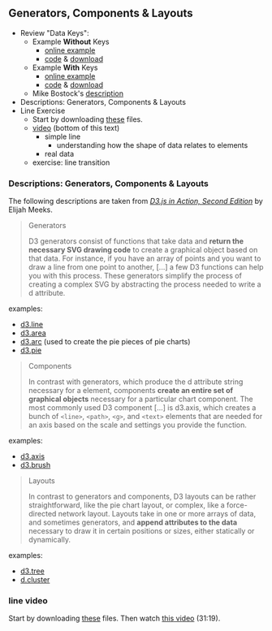 
## Generators, Components & Layouts

- Review "Data Keys":
  - Example **Without** Keys
    - [online example](https://leoneckert.github.io/critical-data-and-visualization-spring-2022/labs/lab8/mini-transition-example-no-keys/)
    - [code](mini-transition-example-no-keys) & [download](mini-transition-example-no-keys/mini-transition-example-no-keys.zip)
  - Example **With** Keys
    - [online example](https://leoneckert.github.io/critical-data-and-visualization-spring-2022/labs/lab8/mini-transition-example-keys/)
    - [code](mini-transition-example-keys) & [download](mini-transition-example-keys/mini-transition-example-keys.zip)
  - Mike Bostock's [description](https://bost.ocks.org/mike/constancy/)
- Descriptions: Generators, Components & Layouts
- Line Exercise
  - Start by downloading [these](material/line-exercise.zip) files.
  - [video](#line-video) (bottom of this text)
    - simple line
      - understanding how the shape of data relates to elements
    - real data
  - exercise: line transition

### Descriptions: Generators, Components & Layouts
The following descriptions are taken from [*D3.js in Action, Second Edition*](https://livebook.manning.com/book/d3js-in-action-second-edition/about-this-book/) by Elijah Meeks.

> Generators
>
> D3 generators consist of functions that take data and **return the necessary SVG drawing code** to create a graphical object based on that data. For instance, if you have an array of points and you want to draw a line from one point to another, [...] a few D3 functions can help you with this process. These generators simplify the process of creating a complex SVG<path> by abstracting the process needed to write a <path>d attribute.

examples:
- [d3.line](https://github.com/d3/d3-shape/blob/v1.3.5/README.md#line)
- [d3.area](https://github.com/d3/d3-shape/blob/v1.3.5/README.md#area)
- [d3.arc](https://github.com/d3/d3-shape/blob/v1.3.5/README.md#arc) (used to create the pie pieces of pie charts)
- [d3.pie](https://github.com/d3/d3-shape/blob/v1.3.5/README.md#pie)


> Components
>
> In contrast with generators, which produce the d attribute string necessary for a <path> element, components **create an entire set of graphical objects** necessary for a particular chart component. The most commonly used D3 component [...] is d3.axis, which creates a bunch of `<line>`, `<path>`, `<g>`, and `<text>` elements that are needed for an axis based on the scale and settings you provide the function.

examples:
- [d3.axis](https://github.com/d3/d3-axis/tree/v1.0.12)
- [d3.brush](https://github.com/d3/d3-brush/blob/v1.1.2/README.md#brush)

> Layouts
>
> In contrast to generators and components, D3 layouts can be rather straightforward, like the pie chart layout, or complex, like a force-directed network layout. Layouts take in one or more arrays of data, and sometimes generators, and **append attributes to the data** necessary to draw it in certain positions or sizes, either statically or dynamically.

examples:
- [d3.tree](https://github.com/d3/d3-hierarchy/blob/v1.1.8/README.md#tree)
- [d.cluster](https://github.com/d3/d3-hierarchy/blob/v1.1.8/README.md#cluster)

### line video

Start by downloading [these](material/line-exercise.zip) files.
Then watch [this video](https://drive.google.com/file/d/1x1hZJac7hOgvz0r2ILdPq2QlOvyPJHui/view?usp=sharing) (31:19).
